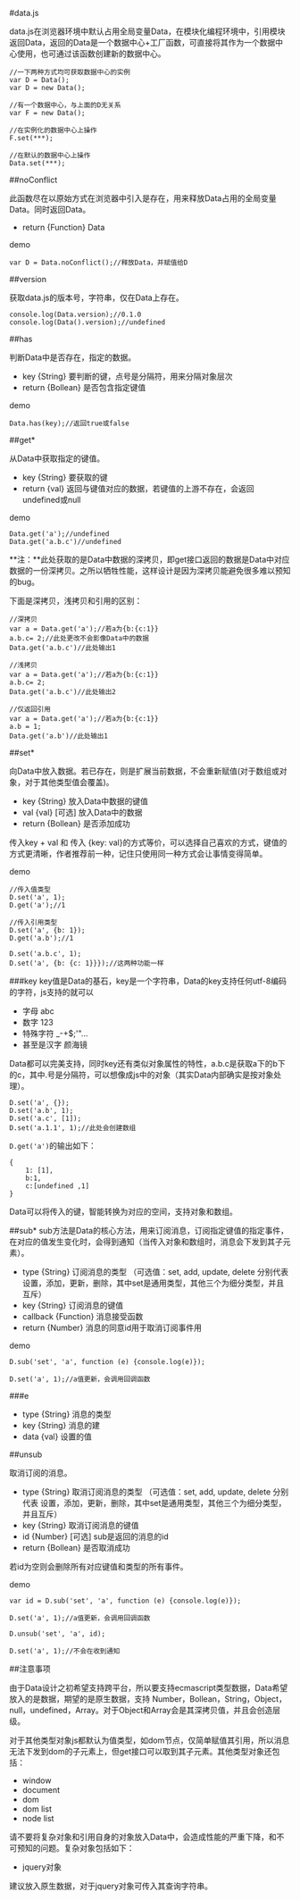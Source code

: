 #data.js

data.js在浏览器环境中默认占用全局变量Data，在模块化编程环境中，引用模块返回Data，返回的Data是一个数据中心+工厂函数，可直接将其作为一个数据中心使用，也可通过该函数创建新的数据中心。
	
	//一下两种方式均可获取数据中心的实例
	var D = Data();
	var D = new Data();
	
	//有一个数据中心，与上面的D无关系
	var F = new Data();

	//在实例化的数据中心上操作
	F.set(***);
	
	//在默认的数据中心上操作
	Data.set(***);

##noConflict

此函数尽在以原始方式在浏览器中引入是存在，用来释放Data占用的全局变量Data。同时返回Data。

- return {Function} Data

demo

	var D = Data.noConflict();//释放Data，并赋值给D

##version

获取data.js的版本号，字符串，仅在Data上存在。

	console.log(Data.version);//0.1.0
	console.log(Data().version);//undefined

##has

判断Data中是否存在，指定的数据。

- key {String} 要判断的键，点号是分隔符，用来分隔对象层次
- return {Bollean} 是否包含指定键值

demo

	Data.has(key);//返回true或false

##get*

从Data中获取指定的键值。

- key {String} 要获取的键
- return {val} 返回与键值对应的数据，若键值的上游不存在，会返回undefined或null

demo

	Data.get('a');//undefined
	Data.get('a.b.c')//undefined

**注：**此处获取的是Data中数据的深拷贝，即get接口返回的数据是Data中对应数据的一份深拷贝。之所以牺牲性能，这样设计是因为深拷贝能避免很多难以预知的bug。

下面是深拷贝，浅拷贝和引用的区别：
	
	//深拷贝
	var a = Data.get('a');//若a为{b:{c:1}}
	a.b.c= 2;//此处更改不会影像Data中的数据
	Data.get('a.b.c')//此处输出1

	//浅拷贝
	var a = Data.get('a');//若a为{b:{c:1}}
	a.b.c= 2;
	Data.get('a.b.c')//此处输出2

	//仅返回引用
	var a = Data.get('a');//若a为{b:{c:1}}
	a.b = 1;
	Data.get('a.b')//此处输出1

##set*

向Data中放入数据。若已存在，则是扩展当前数据，不会重新赋值(对于数组或对象，对于其他类型值会覆盖)。

- key {String} 放入Data中数据的键值
- val {val} [可选] 放入Data中的数据
- return {Bollean} 是否添加成功

传入key + val 和 传入 {key: val}的方式等价，可以选择自己喜欢的方式，键值的方式更清晰，作者推荐前一种，记住只使用同一种方式会让事情变得简单。

demo
	
	//传入值类型
	D.set('a', 1);
	D.get('a');//1

	//传入引用类型
	D.set('a', {b: 1});
	D.get('a.b');//1

	D.set('a.b.c', 1);
	D.set('a', {b: {c: 1}}});//这两种功能一样

###key
key值是Data的基石，key是一个字符串，Data的key支持任何utf-8编码的字符，js支持的就可以

- 字母 abc
- 数字 123
- 特殊字符 _-+$;'"...
- 甚至是汉字 颜海镜

Data都可以完美支持，同时key还有类似对象属性的特性，a.b.c是获取a下的b下的c，其中.号是分隔符，可以想像成js中的对象（其实Data内部确实是按对象处理）。

	D.set('a', {});
	D.set('a.b', 1);
	D.set('a.c', [1]);
	D.set('a.1.1', 1);//此处会创建数组
	
`D.get('a')`的输出如下：

	{
		1: [1],
		b:1,
		c:[undefined ,1]
	}
	
Data可以将传入的键，智能转换为对应的空间，支持对象和数组。

##sub*
sub方法是Data的核心方法，用来订阅消息，订阅指定键值的指定事件，在对应的值发生变化时，会得到通知（当传入对象和数组时，消息会下发到其子元素）。

- type {String} 订阅消息的类型 （可选值：set, add, update, delete 分别代表 设置，添加，更新，删除，其中set是通用类型，其他三个为细分类型，并且互斥）
- key {String} 订阅消息的键值
- callback {Function} 消息接受函数
- return {Number} 消息的同意id用于取消订阅事件用

demo
	
	D.sub('set', 'a', function (e) {console.log(e)});
	
	D.set('a', 1);//a值更新，会调用回调函数

###e

- type {String} 消息的类型
- key {String} 消息的建
- data {val} 设置的值

##unsub

取消订阅的消息。

- type {String} 取消订阅消息的类型 （可选值：set, add, update, delete 分别代表 设置，添加，更新，删除，其中set是通用类型，其他三个为细分类型，并且互斥）
- key {String} 取消订阅消息的键值
- id {Number} [可选] sub是返回的消息的id
- return {Bollean} 是否取消成功

若id为空则会删除所有对应键值和类型的所有事件。

demo

	var id = D.sub('set', 'a', function (e) {console.log(e)});
	
	D.set('a', 1);//a值更新，会调用回调函数
	
	D.unsub('set', 'a', id);
	
	D.set('a', 1);//不会在收到通知

##注意事项

由于Data设计之初希望支持跨平台，所以要支持ecmascript类型数据，Data希望放入的是数据，期望的是原生数据，支持 Number，Bollean，String，Object，null，undefined，Array。对于Object和Array会是其深拷贝值，并且会创造层级。

对于其他类型对象js都默认为值类型，如dom节点，仅简单赋值其引用，所以消息无法下发到dom的子元素上，但get接口可以取到其子元素。其他类型对象还包括：

- window
- document
- dom
- dom list
- node list

请不要将复杂对象和引用自身的对象放入Data中，会造成性能的严重下降，和不可预知的问题。复杂对象包括如下：

- jquery对象

建议放入原生数据，对于jquery对象可传入其查询字符串。